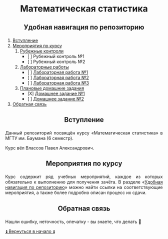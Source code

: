 # <p align="center"> Математическая статистика </p> <a name="Начало"></a>

## <p align="center"> Удобная навигация по репозиторию </p> <a name="Удобная_навигация_по_курсу"></a>

<ol>
	<li> <a href="#Вступление">Вступление</a> </li>
	<li> <a href="#Мероприятия_по_курсу">Мероприятия по курсу</a>
		<ol type="1"> 
			<li> <a href="https://github.com/drondragons/Math_Statistic/tree/master/Theory_RK">Рубежные контроли</a> 
				<ul>
					<li> [ ] Рубежный контроль №1 </li>
					<li> [ ] Рубежный контроль №2 </li>
				</ul>
			</li>
			<li> <a href="https://github.com/drondragons/Math_Statistic/tree/master/Laboratories"> Лабораторные работы </a>
				<ul>
					<li> [ ] <a href="https://github.com/drondragons/Math_Statistic/tree/master/Laboratories/Laboratory_1">Лабораторная работа №1 </a> </li>
					<li> [ ] <a href="https://github.com/drondragons/Math_Statistic/tree/master/Laboratories/Laboratory_2">Лабораторная работа №2 </a> </li>
					<li> [ ] <a href="https://github.com/drondragons/Math_Statistic/tree/master/Laboratories/Laboratory_3">Лабораторная работа №3 </a> </li>
				</ul>
			</li>
			<li> <a href="https://github.com/drondragons/Math_Statistic/tree/master/HomeWorks"> Плановые домашние задания </a>
				<ul>
					<li> [X] <a href="https://github.com/drondragons/Math_Statistic/tree/master/HomeWorks/HomeWork_1">Домашнее задание №1 </a> </li>
					<li> [ ] <a href="https://github.com/drondragons/Math_Statistic/tree/master/HomeWorks/HomeWork_2">Домашнее задание №2 </a></li>
				</ul>
			</li>
		</ol>
	</li>
	<li> <a href="#Обратная_связь">Обратная связь</a> </li>
</ol>

## <p align="center"> Вступление </p> <a name="Вступление"></a>

<p align="justify"> Данный репозиторий посвящён курсу &#171Математическая статистика&#187 в МГТУ им. Баумана (6 семестр). </p>

Курс вёл Влассов Павел Александрович.

## <p align="center"> Мероприятия по курсу </p> <a name="Мероприятия_по_курсу"></a>

<p align="justify"> Курс содержит ряд учебных мероприятий, каждое из которых обязательно к выполнению для получения зачёта. В разделе &#171<a href=#Удобная_навигация_по_курсу>Удобная навигация по репозиторию</a>&#187 можно найти ссылки на соответствующие мероприятия, а также более подробно описан процесс их сдачи.</p>

## <p align="center"> Обратная связь </p> <a name="Обратная_связь"></a>

Нашли ошибку, неточность, опечатку - вы знаете,
что делать :incoming_envelope:

<a href="#Начало"> :arrow_double_up: Вернуться в начало :arrow_double_up: </a>


